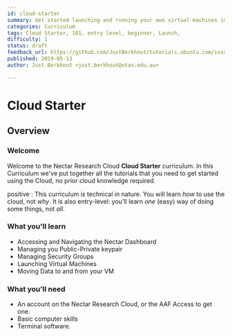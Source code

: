 ```yaml
---
id: cloud-starter
summary: Get started launching and running your own virtual machines in the Nectar Research Cloud. Learn how easy it is to launch VMs, to connect, to move data and to try something new.
categories: Curriculum
tags: Cloud Starter, 101, entry level, beginner, Launch, 
difficulty: 1
status: draft
feedback_url: https://github.com/JustBerkhout/tutorials.ubuntu.com/issues
published: 2019-05-13
author: Just Berkhout <just.berkhout@utas.edu.au>

---
```


# Cloud Starter

## Overview

### Welcome

Welcome to the Nectar Research Cloud **Cloud Starter** curriculum. In this Curriculum we've put together all the tutorials that you need to get started using the Cloud, no prior cloud knowledge required. 

positive
: This curriculum is technical in nature. You will learn *how* to use the cloud, not *why*. It is also entry-level: you'll learn *one* (easy) way of doing some things, not *all*. 

### What you'll learn

- Accessing and Navigating the Nectar Dashboard
- Managing you Public-Private keypair
- Managing Security Groups
- Launching Virtual Machines
- Moving Data to and from your VM

### What you'll need

- An account on the Nectar Research Cloud, or the AAF Access to get one. 
- Basic computer skills
- Terminal software. 

  

